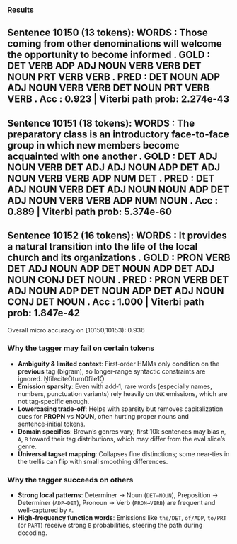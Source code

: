 ### Results
Sentence 10150 (13 tokens):
WORDS : Those coming from other denominations will welcome the opportunity to become informed .
GOLD  : DET VERB ADP ADJ NOUN VERB VERB DET NOUN PRT VERB VERB .
PRED  : DET NOUN ADP ADJ NOUN VERB VERB DET NOUN PRT VERB VERB .
Acc   : 0.923 | Viterbi path prob: 2.274e-43
--------------------------------------------------------------------------------
Sentence 10151 (18 tokens):
WORDS : The preparatory class is an introductory face-to-face group in which new members become acquainted with one another .
GOLD  : DET ADJ NOUN VERB DET ADJ ADJ NOUN ADP DET ADJ NOUN VERB VERB ADP NUM DET .
PRED  : DET ADJ NOUN VERB DET ADJ NOUN NOUN ADP DET ADJ NOUN VERB VERB ADP NUM NOUN .
Acc   : 0.889 | Viterbi path prob: 5.374e-60
--------------------------------------------------------------------------------
Sentence 10152 (16 tokens):
WORDS : It provides a natural transition into the life of the local church and its organizations .
GOLD  : PRON VERB DET ADJ NOUN ADP DET NOUN ADP DET ADJ NOUN CONJ DET NOUN .
PRED  : PRON VERB DET ADJ NOUN ADP DET NOUN ADP DET ADJ NOUN CONJ DET NOUN .
Acc   : 1.000 | Viterbi path prob: 1.847e-42
--------------------------------------------------------------------------------
Overall micro accuracy on [10150,10153): 0.936

### Why the tagger may fail on certain tokens

- **Ambiguity & limited context**: First‑order HMMs only condition on the **previous** tag (bigram), so longer‑range syntactic constraints are ignored. fileciteturn0file1
- **Emission sparsity**: Even with add‑1, rare words (especially names, numbers, punctuation variants) rely heavily on `UNK` emissions, which are not tag‑specific enough.
- **Lowercasing trade‑off**: Helps with sparsity but removes capitalization cues for **PROPN** vs **NOUN**, often hurting proper nouns and sentence‑initial tokens.
- **Domain specifics**: Brown’s genres vary; first 10k sentences may bias `π`, `A`, `B` toward their tag distributions, which may differ from the eval slice’s genre.
- **Universal tagset mapping**: Collapses fine distinctions; some near‑ties in the trellis can flip with small smoothing differences.

### Why the tagger succeeds on others

- **Strong local patterns**: Determiner → Noun (`DET→NOUN`), Preposition → Determiner (`ADP→DET`), Pronoun → Verb (`PRON→VERB`) are frequent and well‑captured by `A`.
- **High‑frequency function words**: Emissions like `the/DET`, `of/ADP`, `to/PRT` (or `PART`) receive strong `B` probabilities, steering the path during decoding.